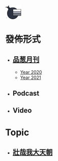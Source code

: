 <img src="Logo.png" width=10%>

# 發佈形式
- ## [品葱月刊](/品葱月刊)
  - [Year 2020](/品葱月刊/2020.md)
  - [Year 2021](/品葱月刊/2021.md)
- ## Podcast
- ## Video

# Topic
- ## [壯哉我大天朝](/專欄/壯哉我大天朝.md)
